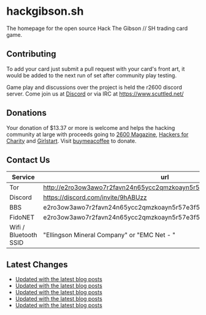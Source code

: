 # hackgibson.sh
The homepage for the open source Hack The Gibson // SH trading card game.


## Contributing

To add your card just submit a pull request with your card's front art, it would be added to the next run of set after community play testing.

Game play and discussions over the project is held the r2600 discord server. Come join us at [Discord](https://discord.com/invite/9hABUzz) or via IRC at https://www.scuttled.net/


## Donations

Your donation of $13.37 or more is welcome and helps the hacking community at large with proceeds going to [2600 Magazine](https://2600.com/), [Hackers for Charity](https://hackersforcharity.org) and [Girlstart](https://girlstart.org).  Visit [buymeacoffee](https://www.buymeacoffee.com/hackgibson.sh) to donate.


## Contact Us

Service | url
-|-
Tor | http://e2ro3ow3awo7r2favn24n65ycc2qmzkoayn5r57e3f56nvjwdcgg32ad.onion
Discord | https://discord.com/invite/9hABUzz
BBS | e2ro3ow3awo7r2favn24n65ycc2qmzkoayn5r57e3f56nvjwdcgg32ad.onion:23
FidoNET | e2ro3ow3awo7r2favn24n65ycc2qmzkoayn5r57e3f56nvjwdcgg32ad.onion:24554
Wifi / Bluetooth SSID | "Ellingson Mineral Company" or "EMC Net - <fidonet address>"

## Latest Changes
<!-- BLOG-POST-LIST:START -->
- [Updated with the latest blog posts](https://github.com/DFW2600/hackgibson.sh/commit/40a86e7b164a8a78637e4b421c8d7adfaf3277d7)
- [Updated with the latest blog posts](https://github.com/DFW2600/hackgibson.sh/commit/d29f9868cbaa2b4c4380c68ca2b1d02141ef4395)
- [Updated with the latest blog posts](https://github.com/DFW2600/hackgibson.sh/commit/a15517656ac3de112b357f3a35c22319d24158f4)
- [Updated with the latest blog posts](https://github.com/DFW2600/hackgibson.sh/commit/4b1294204c48aba3a1eba4c017075c9e7277cbfa)
- [Updated with the latest blog posts](https://github.com/DFW2600/hackgibson.sh/commit/859653534c9bd2597c932ca0f3f4d22c5f631017)
<!-- BLOG-POST-LIST:END -->
